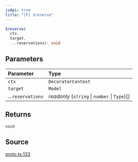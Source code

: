 ```yaml
---
jsApi: true
title: "[F] $reserve"
---
```


```ts
$reserve(
  ctx,
  target,
  ...reservations): void
```

## Parameters

| Parameter         | Type                                          |
| :---------------- | :-------------------------------------------- |
| `ctx`             | `DecoratorContext`                            |
| `target`          | `Model`                                       |
| ...`reservations` | _readonly_ (`string` \| `number` \| `Type`)[] |

## Returns

`void`

## Source

[proto.ts:133](https://github.com/markcowl/cadl/blob/1a6d2b70/packages/protobuf/src/proto.ts#L133)
